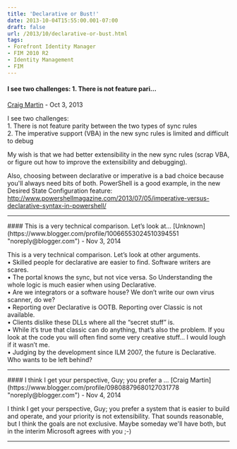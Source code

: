```yaml
---
title: 'Declarative or Bust!'
date: 2013-10-04T15:55:00.001-07:00
draft: false
url: /2013/10/declarative-or-bust.html
tags: 
- Forefront Identity Manager
- FIM 2010 R2
- Identity Management
- FIM
---
```


#### I see two challenges: 1. There is not feature pari...
[Craig Martin](https://www.blogger.com/profile/09808879680127031778 "noreply@blogger.com") - <time datetime="2013-10-09T10:32:18.412-07:00">Oct 3, 2013</time>

I see two challenges:  
1\. There is not feature parity between the two types of sync rules  
2\. The imperative support (VBA) in the new sync rules is limited and difficult to debug  
  
My wish is that we had better extensibility in the new sync rules (scrap VBA, or figure out how to improve the extensibility and debugging).  
  
Also, choosing between declarative or imperative is a bad choice because you'll always need bits of both. PowerShell is a good example, in the new Desired State Configuration feature:  
http://www.powershellmagazine.com/2013/07/05/imperative-versus-declarative-syntax-in-powershell/
<hr />
#### This is a very technical comparison. Let’s look at...
[Unknown](https://www.blogger.com/profile/10066553024510394551 "noreply@blogger.com") - <time datetime="2014-11-05T10:22:41.643-07:00">Nov 3, 2014</time>

This is a very technical comparison. Let’s look at other arguments.  
• Skilled people for declarative are easier to find. Software writers are scares.  
• The portal knows the sync, but not vice versa. So Understanding the whole logic is much easier when using Declarative.  
• Are we integrators or a software house? We don’t write our own virus scanner, do we?  
• Reporting over Declarative is OOTB. Reporting over Classic is not available.  
• Clients dislike these DLLs where all the “secret stuff” is.  
• While it’s true that classic can do anything, that’s also the problem. If you look at the code you will often find some very creative stuff… I would lough if it wasn’t me.  
• Judging by the development since ILM 2007, the future is Declarative. Who wants to be left behind?
<hr />
#### I think I get your perspective, Guy; you prefer a ...
[Craig Martin](https://www.blogger.com/profile/09808879680127031778 "noreply@blogger.com") - <time datetime="2014-11-06T15:13:22.969-07:00">Nov 4, 2014</time>

I think I get your perspective, Guy; you prefer a system that is easier to build and operate, and your priority is not extensibility. That sounds reasonable, but I think the goals are not exclusive. Maybe someday we'll have both, but in the interim Microsoft agrees with you ;-)
<hr />
